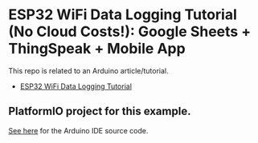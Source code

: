 # ESP32 WiFi Data Logging Tutorial (No Cloud Costs!): Google Sheets + ThingSpeak + Mobile App

This repo is related to an Arduino article/tutorial.

* [ESP32 WiFi Data Logging Tutorial](https://bj-dehaan-solutions.com.au/articles/arduino-esp32-iot/esp32-wifi-data-logging-tutorial-google-sheets-thingSpeak)

## PlatformIO project for this example. 

[See here](https://github.com/Ben-BJD/ESP32-WiFi-Data-Logging-Tutorial-01-Thingspeak-PlatformIO-Wokwi) for the Arduino IDE source code.
